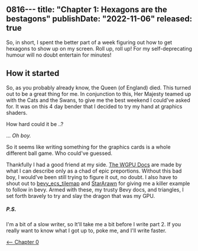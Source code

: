   0816---
title: "Chapter 1: Hexagons are the bestagons"
publishDate: "2022-11-06"
released: true
---
So, in short, I spent the better part of a week figuring out how to get hexagons to show up on my screen. Roll up, roll up! For my self-deprecating humour will no doubt entertain for minutes!

## How it started
So, as you probably already know, the Queen (of England) died. This turned out to be a great thing for me. In conjunction to this, Her Majesty teamed up with the Cats and the Swans, to give me the best weekend I could've asked for. It was on this 4 day bender that I decided to try my hand at graphics shaders.

How hard could it be ..?

... _Oh boy._ 

So it seems like writing something for the graphics cards is a whole different ball game. Who could've guessed.

Thankfully I had a good friend at my side. [The WGPU Docs](https://sotrh.github.io/learn-wgpu/) are made by what I can describe only as a chad of epic preportions. Without this bad boy, I would've been still trying to figure it out, no doubt. I also have to shout out to [bevy_ecs_tilemap](https://github.com/StarArawn/bevy_ecs_tilemap) and  [StarArawn](https://github.com/StarArawn) for giving me a killer example to follow in bevy. Armed with these, my trusty Bevy docs, and triangles, I set forth bravely to try and slay the dragon that was my GPU.


##### P.S.

I'm a bit of a slow writer, so It'll take me a bit before I write part 2. If you really want to know what I got up to, poke me, and I'll write faster.

[<-- Chapter 0 ](https://www.tomfrantz.dev/blog/chapter_0) 